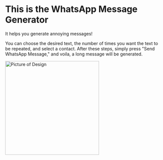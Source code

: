 # This is the WhatsApp Message Generator
It helps you generate annoying messages!

You can choose the desired text, the number of times you want the text to be repeated, and select a contact.
After these steps, simply press "Send WhatsApp Message," and voila, a long message will be generated.

<img src="https://github.com/user-attachments/assets/4d5c7282-3804-43f9-98b1-47e27c0de6bf" alt="Picture of Design" width="300"/>
